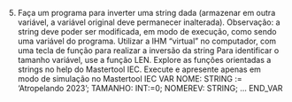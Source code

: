 5. Faça um programa para inverter uma string dada (armazenar em outra variável, a
variável original deve permanecer inalterada). Observação: a string deve poder ser
modificada, em modo de execução, como sendo uma variável do programa. Utilizar a IHM
“virtual” no computador, com uma tecla de função para realizar a inversão da string Para
identificar o tamanho variável, use a função LEN. Explore as funções orientadas a strings
no help do Mastertool IEC. Execute e apresente apenas em modo de simulação no
Mastertool IEC
VAR
NOME: STRING := ‘Atropelando 2023’;
TAMANHO: INT:=0;
NOMEREV: STRING;
...
END_VAR
